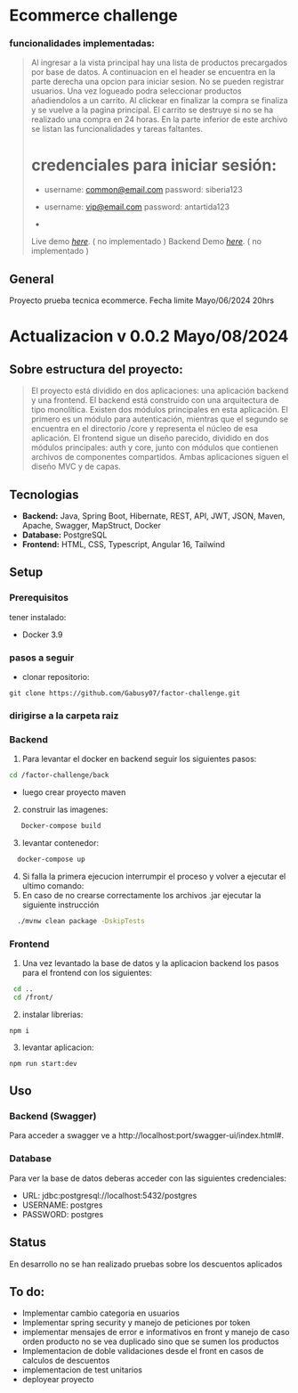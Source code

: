 # Ecommerce challenge
### funcionalidades implementadas:
>  Al ingresar a la vista principal hay una lista de productos precargados por base de datos. A continuacion en el header se encuentra en la parte derecha una opcion para iniciar sesion. No se pueden registrar usuarios. Una vez logueado podra seleccionar productos añadiendolos a un carrito. Al clickear en finalizar la compra se finaliza y se vuelve a la pagina principal. El carrito se destruye si no se ha realizado una compra en 24 horas. En la parte inferior de este archivo se listan las funcionalidades y tareas faltantes.
>
>
> # credenciales para iniciar sesión:
>  - username: common@email.com password: siberia123
>  - username: vip@email.com password: antartida123
>
>  - 
> Live demo [_here_](/).  ( no implementado )
> Backend Demo [_here_](/swagger-ui/index.html#). ( no implementado )


## General
Proyecto prueba tecnica ecommerce. Fecha limite Mayo/06/2024 20hrs
# Actualizacion v 0.0.2 Mayo/08/2024


## Sobre estructura del proyecto:
>  El proyecto está dividido en dos aplicaciones: una aplicación backend y una frontend.
El backend está construido con una arquitectura de tipo monolítica. Existen dos módulos principales en esta aplicación. El primero es un módulo para autenticación, mientras que el segundo se encuentra en el directorio /core y representa el núcleo de esa aplicación.
El frontend sigue un diseño parecido, dividido en dos módulos principales: auth y core, junto con módulos que contienen archivos de componentes compartidos. Ambas aplicaciones siguen el diseño MVC y de capas.


## Tecnologias
- **Backend:** Java, Spring Boot, Hibernate, REST, API, JWT, JSON, Maven, Apache, Swagger, MapStruct, Docker
- **Database:** PostgreSQL
- **Frontend:** HTML, CSS, Typescript, Angular 16, Tailwind


## Setup
### Prerequisitos
tener instalado:
- Docker 3.9

### pasos a seguir
- clonar repositorio: 
```console
git clone https://github.com/Gabusy07/factor-challenge.git
```

### dirigirse a la carpeta raiz

### Backend
1. Para levantar el docker en backend seguir los siguientes pasos:
```bash
cd /factor-challenge/back 
```

- luego crear proyecto maven
2. construir las imagenes:
```bash
   Docker-compose build
```
3. levantar contenedor:
```bash
  docker-compose up
```
4. Si falla la primera ejecucion interrumpir el proceso y volver a ejecutar el ultimo comando:
5. En caso de no crearse correctamente los archivos .jar ejecutar la siguiente instrucción
```bash
  ./mvnw clean package -DskipTests
```


### Frontend
1. Una vez levantado la base de datos y la aplicacion backend los pasos para el frontend con los siguientes:
```bash
 cd ..
 cd /front/
```
2. instalar librerias:
```console
npm i
```
3. levantar aplicacion:
```console
npm run start:dev
```

## Uso

### Backend (Swagger)
Para acceder a swagger ve a http://localhost:port/swagger-ui/index.html#.

### Database

Para ver la base de datos deberas acceder con las siguientes credenciales:

- URL: jdbc:postgresql://localhost:5432/postgres
- USERNAME: postgres
- PASSWORD: postgres


## Status

En desarrollo
no se han realizado pruebas sobre los descuentos aplicados

## To do: 
- Implementar cambio categoria en usuarios
- Implementar spring security y manejo de peticiones por token
- implementar mensajes de error e informativos en front y manejo de caso orden producto no se vea duplicado sino que se sumen los productos
- Implementacion de doble validaciones desde el front en casos de calculos de descuentos
- implementacion de test unitarios
- deployear proyecto
